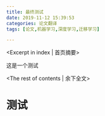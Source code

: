 ```yaml
---
title: 最终测试
date: 2019-11-12 15:39:53
categories: 论文翻译
tags: [论文,机器学习,深度学习,迁移学习]

---
```


<Excerpt in index | 首页摘要> 

这是一个测试

<!-- more -->

<The rest of contents | 余下全文>



# 测试